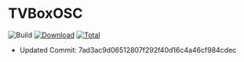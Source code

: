 # TVBoxOSC

![Build](https://shields.io/github/workflow/status/IsayIsee/TVBoxOSC-Build/Test?logo=github&label=Build)
[![Download](https://img.shields.io/github/v/release/IsayIsee/TVBoxOSC-Build?color=orange&logoColor=orange&label=Download&logo=DocuSign)](https://github.com/IsayIsee/TVBoxOSC-Build/releases/latest) 
[![Total](https://shields.io/github/downloads/IsayIsee/TVBoxOSC-Build/total?logo=Bookmeter&label=Counts&logoColor=yellow&color=yellow)](https://github.com/IsayIsee/TVBoxOSC-Build/releases)

+ Updated Commit: 7ad3ac9d06512807f292f40d16c4a46cf984cdec
